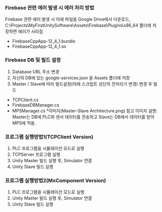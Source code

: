 ### Firebase 관련 에러 발생 시 에러 처리 방법
Firebase 관련 에러 발생 시 아래 파일을 Google Drive에서 다운로드, C:\Projects\MyFirstUnitySoftware\Assets\Firebase\Plugins\x86_64 폴더에 저장하면 에러가 사라짐
- FirebaseCppApp-12_4_1.bundle
- FirebaseCppApp-12_4_1.so

### Firebase DB 및 빌드 설정
1. Database URL 주소 변경
2. 자신의 DB에 있는 google-services.json 을 Assets 폴더에 저장
3. Master / Slave에 따라 빌드설정(아래 스크립트 상단의 전처리기 변경) 변경 후 빌드
 - TCPClient.cs
 - FirebaseDBManager.cs
 - MPSManager.cs
*이미지(Master-Slave Architecture.png) 참고
이미지 설명: Master는 DB에 PLC와 센서 데이터를 전송하고 Slave는 DB에서 데이터를 받아 MPS에 적용.

### 프로그램 실행방법1(TCPClient Version)
1. PLC 프로그램을 시뮬레이션 모드로 실행
2. TCPServer 프로그램 실행
3. Unity Master 빌드 실행 후, Simulator 연결
4. Unity Slave 빌드 실행

### 프로그램 실행방법2(MxComponent Version)
1. PLC 프로그램을 시뮬레이션 모드로 실행
2. Unity Master 빌드 실행 후, Simulator 연결
3. Unity Slave 빌드 실행